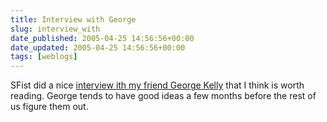 ```yaml
---
title: Interview with George
slug: interview_with
date_published: 2005-04-25 14:56:56+00:00
date_updated: 2005-04-25 14:56:56+00:00
tags: [weblogs]
---
```

SFist did a nice [interview ith my friend George Kelly](http://www.sfist.com/archives/2005/04/21/bay_blogger_thursday.php) that I think is worth reading. George tends to have good ideas a few months before the rest of us figure them out.
